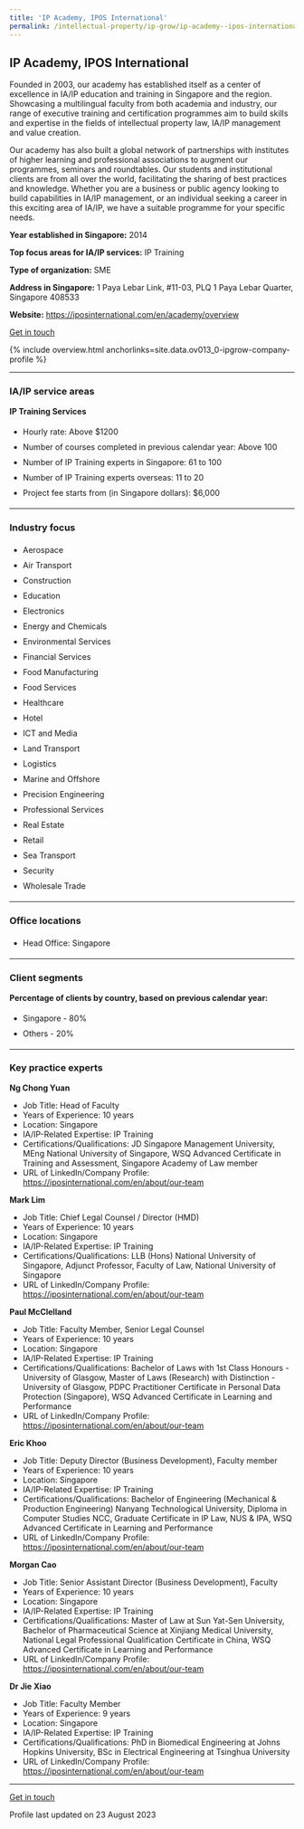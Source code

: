 ```yaml
---
title: 'IP Academy, IPOS International'
permalink: /intellectual-property/ip-grow/ip-academy--ipos-international/
---
```


## IP Academy, IPOS International

Founded in 2003, our academy has established itself as a center of excellence in IA/IP education and training in Singapore and the region. Showcasing a multilingual faculty from both academia and industry, our range of executive training and certification programmes aim to build skills and expertise in the fields of intellectual property law, IA/IP management and value creation.

Our academy has also built a global network of partnerships with institutes of higher learning and professional associations to augment our programmes, seminars and roundtables. Our students and institutional clients are from all over the world, facilitating the sharing of best practices and knowledge. Whether you are a business or public agency looking to build capabilities in IA/IP management, or an individual seeking a career in this exciting area of IA/IP, we have a suitable programme for your specific needs.

<b>Year established in Singapore:</b> 2014

<b>Top focus areas for IA/IP services:</b> IP Training

<b>Type of organization:</b> SME

<b>Address in Singapore:</b> 1 Paya Lebar Link, #11-03, PLQ 1 Paya Lebar Quarter, Singapore 408533

<b>Website:</b> <a href='https://iposinternational.com/en/academy/overview'>https://iposinternational.com/en/academy/overview</a>

<a class='btn' href='https://form.gov.sg/64aba5c0fe965000117babf1' target='_blank' rel='noopener'>Get in touch</a>

{% include overview.html anchorlinks=site.data.ov013_0-ipgrow-company-profile %}

---
<a name='ip-related-service-areas'></a>
### IA/IP service areas

**IP Training Services**

<ul>
<li style='line-height: 27px; margin: 0px 0px !important'>Hourly rate:  Above $1200</li>
<li style='line-height: 27px; margin: 0px 0px !important'>Number of courses completed in previous calendar year: Above 100</li>
<li style='line-height: 27px; margin: 0px 0px !important'>Number of IP Training experts in Singapore: 61 to 100</li>
<li style='line-height: 27px; margin: 0px 0px !important'>Number of IP Training experts overseas: 11 to 20</li>
<li style='line-height: 27px; margin: 0px 0px !important'>Project fee starts from (in Singapore dollars):  $6,000</li>
</ul>

---
<a name='industry-focus'></a>
### Industry focus

<ul><li style='line-height: 27px; margin: 0px 0px !important'> Aerospace </li><li style='line-height: 27px; margin: 0px 0px !important'>Air Transport </li><li style='line-height: 27px; margin: 0px 0px !important'>Construction </li><li style='line-height: 27px; margin: 0px 0px !important'>Education </li><li style='line-height: 27px; margin: 0px 0px !important'>Electronics </li><li style='line-height: 27px; margin: 0px 0px !important'>Energy and Chemicals </li><li style='line-height: 27px; margin: 0px 0px !important'>Environmental Services </li><li style='line-height: 27px; margin: 0px 0px !important'>Financial Services </li><li style='line-height: 27px; margin: 0px 0px !important'>Food Manufacturing </li><li style='line-height: 27px; margin: 0px 0px !important'>Food Services </li><li style='line-height: 27px; margin: 0px 0px !important'>Healthcare </li><li style='line-height: 27px; margin: 0px 0px !important'>Hotel </li><li style='line-height: 27px; margin: 0px 0px !important'>ICT and Media </li><li style='line-height: 27px; margin: 0px 0px !important'>Land Transport </li><li style='line-height: 27px; margin: 0px 0px !important'>Logistics </li><li style='line-height: 27px; margin: 0px 0px !important'>Marine and Offshore </li><li style='line-height: 27px; margin: 0px 0px !important'>Precision Engineering </li><li style='line-height: 27px; margin: 0px 0px !important'>Professional Services </li><li style='line-height: 27px; margin: 0px 0px !important'>Real Estate </li><li style='line-height: 27px; margin: 0px 0px !important'>Retail </li><li style='line-height: 27px; margin: 0px 0px !important'>Sea Transport </li><li style='line-height: 27px; margin: 0px 0px !important'>Security </li><li style='line-height: 27px; margin: 0px 0px !important'>Wholesale Trade</li></ul>

---
<a name='office-locations'></a>
### Office locations

<ul><li style='line-height: 27px; margin: 0px 0px !important'> Head Office: Singapore</li></ul>

---
<a name='client-segments'></a>
### Client segments

**Percentage of clients by country, based on previous calendar year:**

<ul><li style='line-height: 27px; margin: 0px 0px !important'> Singapore - 80%</li><li style='line-height: 27px; margin: 0px 0px !important'>Others - 20%</li></ul>

---
<a name='key-practice-experts'></a>
### Key practice experts

**Ng Chong Yuan**

- Job Title: Head of Faculty
- Years of Experience: 10 years
- Location: Singapore
- IA/IP-Related Expertise: IP Training
- Certifications/Qualifications: JD Singapore Management University, MEng National University of Singapore, WSQ Advanced Certificate in Training and Assessment, Singapore Academy of Law member
- URL of LinkedIn/Company Profile: <a href="https://iposinternational.com/en/about/our-team" target="_blank" rel="noopener">https://iposinternational.com/en/about/our-team</a>

**Mark Lim**

- Job Title: Chief Legal Counsel / Director (HMD)
- Years of Experience: 10 years
- Location: Singapore
- IA/IP-Related Expertise: IP Training
- Certifications/Qualifications: LLB (Hons) National University of Singapore, Adjunct Professor, Faculty of Law, National University of Singapore
- URL of LinkedIn/Company Profile: <a href="https://iposinternational.com/en/about/our-team" target="_blank" rel="noopener">https://iposinternational.com/en/about/our-team</a>

**Paul McClelland**

- Job Title: Faculty Member, Senior Legal Counsel
- Years of Experience: 10 years
- Location: Singapore
- IA/IP-Related Expertise: IP Training
- Certifications/Qualifications: Bachelor of Laws with 1st Class Honours - University of Glasgow, Master of Laws (Research) with Distinction - University of Glasgow, PDPC Practitioner Certificate in Personal Data Protection (Singapore), WSQ Advanced Certificate in Learning and Performance
- URL of LinkedIn/Company Profile: <a href="https://iposinternational.com/en/about/our-team" target="_blank" rel="noopener">https://iposinternational.com/en/about/our-team</a>

**Eric Khoo**

- Job Title: Deputy Director (Business Development), Faculty member
- Years of Experience: 10 years
- Location: Singapore
- IA/IP-Related Expertise: IP Training
- Certifications/Qualifications: Bachelor of Engineering (Mechanical & Production Engineering) Nanyang Technological University, Diploma in Computer Studies NCC, Graduate Certificate in IP Law, NUS & IPA, WSQ Advanced Certificate in Learning and Performance
- URL of LinkedIn/Company Profile: <a href="https://iposinternational.com/en/about/our-team" target="_blank" rel="noopener">https://iposinternational.com/en/about/our-team</a>

**Morgan Cao**

- Job Title: Senior Assistant Director (Business Development), Faculty
- Years of Experience: 10 years
- Location: Singapore
- IA/IP-Related Expertise: IP Training
- Certifications/Qualifications: Master of Law at Sun Yat-Sen University, Bachelor of Pharmaceutical Science at Xinjiang Medical University, National Legal Professional Qualification Certificate in China, WSQ Advanced Certificate in Learning and Performance
- URL of LinkedIn/Company Profile: <a href="https://iposinternational.com/en/about/our-team" target="_blank" rel="noopener">https://iposinternational.com/en/about/our-team</a>

**Dr Jie Xiao**

- Job Title: Faculty Member
- Years of Experience: 9 years
- Location: Singapore
- IA/IP-Related Expertise: IP Training
- Certifications/Qualifications: PhD in Biomedical Engineering at Johns Hopkins University, BSc in Electrical Engineering at Tsinghua University
- URL of LinkedIn/Company Profile: <a href="https://iposinternational.com/en/about/our-team" target="_blank" rel="noopener">https://iposinternational.com/en/about/our-team</a>

---
<p>
<a class='btn' href='https://form.gov.sg/64aba5c0fe965000117babf1' target='_blank' rel='noopener'>Get in touch</a>
</p>
Profile last updated on 23 August 2023
